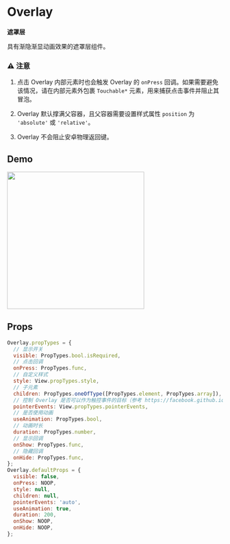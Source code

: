 # Overlay

**遮罩层**

具有渐隐渐显动画效果的遮罩层组件。

### ⚠️ 注意

1. 点击 Overlay 内部元素时也会触发 Overlay 的 `onPress` 回调。如果需要避免该情况，请在内部元素外包裹 `Touchable*` 元素，用来捕获点击事件并阻止其冒泡。

1. Overlay 默认撑满父容器，且父容器需要设置样式属性 `position` 为 `'absolute'` 或 `'relative'`。

1. Overlay 不会阻止安卓物理返回键。

## Demo

<image src="http://wx2.sinaimg.cn/mw690/4c8b519dly1fdlfglw0mfg20hs0wsn3p.gif" width="320" />

## Props

```js
Overlay.propTypes = {
  // 显示开关
  visible: PropTypes.bool.isRequired,
  // 点击回调
  onPress: PropTypes.func,
  // 自定义样式
  style: View.propTypes.style,
  // 子元素
  children: PropTypes.oneOfType([PropTypes.element, PropTypes.array]),
  // 控制 Overlay 是否可以作为触控事件的目标（参考 https://facebook.github.io/react-native/docs/view.html#pointerevents）
  pointerEvents: View.propTypes.pointerEvents,
  // 是否使用动画
  useAnimation: PropTypes.bool,
  // 动画时长
  duration: PropTypes.number,
  // 显示回调
  onShow: PropTypes.func,
  // 隐藏回调
  onHide: PropTypes.func,
};
Overlay.defaultProps = {
  visible: false,
  onPress: NOOP,
  style: null,
  children: null,
  pointerEvents: 'auto',
  useAnimation: true,
  duration: 200,
  onShow: NOOP,
  onHide: NOOP,
};
```
